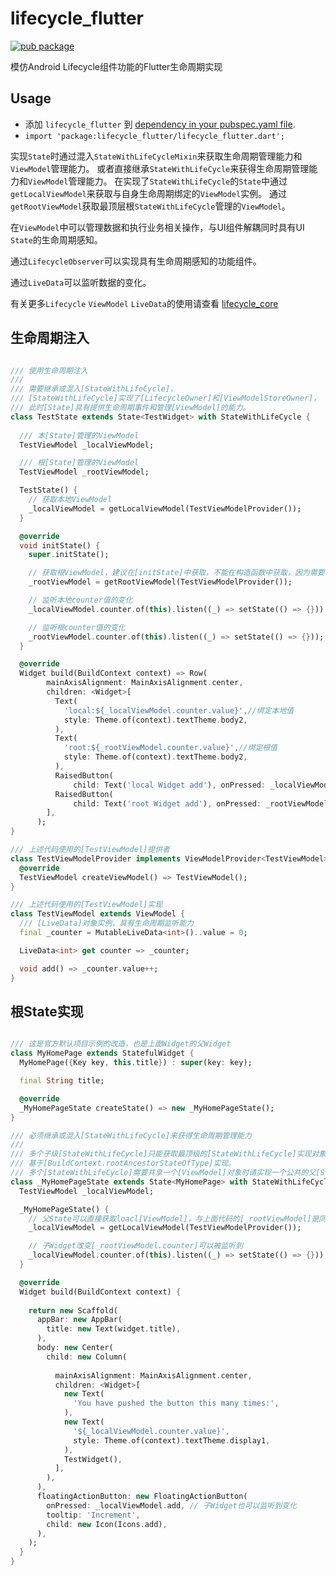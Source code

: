 # lifecycle_flutter

[![pub package](https://img.shields.io/pub/v/lifecycle_flutter.svg)](https://pub.dartlang.org/packages/lifecycle_flutter)

模仿Android Lifecycle组件功能的Flutter生命周期实现

## Usage
* 添加 `lifecycle_flutter` 到 [dependency in your pubspec.yaml file](https://flutter.io/platform-plugins/).
* `import 'package:lifecycle_flutter/lifecycle_flutter.dart';`

实现`State`时通过混入`StateWithLifeCycleMixin`来获取生命周期管理能力和`ViewModel`管理能力。
或者直接继承`StateWithLifeCycle`来获得生命周期管理能力和`ViewModel`管理能力。
在实现了`StateWithLifeCycle`的`State`中通过 `getLocalViewModel`来获取与自身生命周期绑定的`ViewModel`实例。
通过`getRootViewModel`获取最顶层根`StateWithLifeCycle`管理的`ViewModel`。

在`ViewModel`中可以管理数据和执行业务相关操作，与UI组件解耦同时具有UI `State`的生命周期感知。

通过`LifecycleObserver`可以实现具有生命周期感知的功能组件。

通过`LiveData`可以监听数据的变化。

有关更多`Lifecycle` `ViewModel` `LiveData`的使用请查看 [lifecycle_core](https://github.com/cwkProject/lifecycle/blob/master/lifecycle_core/README.md)

## 生命周期注入

``` dart

/// 使用生命周期注入
///
/// 需要继承或混入[StateWithLifeCycle]，
/// [StateWithLifeCycle]实现了[LifecycleOwner]和[ViewModelStoreOwner]，
/// 此时[State]具有提供生命周期事件和管理[ViewModel]的能力。
class TestState extends State<TestWidget> with StateWithLifeCycle {
  
  /// 本[State]管理的ViewModel
  TestViewModel _localViewModel;

  /// 根[State]管理的ViewModel
  TestViewModel _rootViewModel;

  TestState() {
    // 获取本地ViewModel
    _localViewModel = getLocalViewModel(TestViewModelProvider());
  }

  @override
  void initState() {
    super.initState();

    // 获取根ViewModel，建议在[initState]中获取，不能在构造函数中获取，因为需要使用[BuildContext]对象
    _rootViewModel = getRootViewModel(TestViewModelProvider());

    // 监听本地counter值的变化
    _localViewModel.counter.of(this).listen((_) => setState(() => {}));

    // 监听根counter值的变化
    _rootViewModel.counter.of(this).listen((_) => setState(() => {}));
  }

  @override
  Widget build(BuildContext context) => Row(
        mainAxisAlignment: MainAxisAlignment.center,
        children: <Widget>[
          Text(
            'local:${_localViewModel.counter.value}',//绑定本地值
            style: Theme.of(context).textTheme.body2,
          ),
          Text(
            'root:${_rootViewModel.counter.value}',//绑定根值
            style: Theme.of(context).textTheme.body2,
          ),
          RaisedButton(
              child: Text('local Widget add'), onPressed: _localViewModel.add),// 增加本地值
          RaisedButton(
              child: Text('root Widget add'), onPressed: _rootViewModel.add),// 增加根值
        ],
      );
}

/// 上述代码使用的[TestViewModel]提供者
class TestViewModelProvider implements ViewModelProvider<TestViewModel> {
  @override
  TestViewModel createViewModel() => TestViewModel();
}

/// 上述代码使用的[TestViewModel]实现
class TestViewModel extends ViewModel {
  /// [LiveData]对象实例，具有生命周期监听能力
  final _counter = MutableLiveData<int>()..value = 0;

  LiveData<int> get counter => _counter;

  void add() => _counter.value++;
}

```

## 根State实现

``` dart

/// 这是官方默认项目示例的改造，也是上面Widget的父Widget
class MyHomePage extends StatefulWidget {
  MyHomePage({Key key, this.title}) : super(key: key);

  final String title;

  @override
  _MyHomePageState createState() => new _MyHomePageState();
}

/// 必须继承或混入[StateWithLifeCycle]来获得生命周期管理能力
///
/// 多个子级[StateWithLifeCycle]只能获取最顶级的[StateWithLifeCycle]实现对象，
/// 基于[BuildContext.rootAncestorStateOfType]实现。
/// 多个[StateWithLifeCycle]需要共享一个[ViewModel]对象时请实现一个公共的父[StateWithLifeCycle]。
class _MyHomePageState extends State<MyHomePage> with StateWithLifeCycle {
  TestViewModel _localViewModel;

  _MyHomePageState() {
    // 父State可以直接获取loacl[ViewModel]，与上面代码的[_rootViewModel]是同一个对象
    _localViewModel = getLocalViewModel(TestViewModelProvider());

    // 子Widget改变[_rootViewModel.counter]可以被监听到
    _localViewModel.counter.of(this).listen((_) => setState(() => {}));
  }

  @override
  Widget build(BuildContext context) {
 
    return new Scaffold(
      appBar: new AppBar(
        title: new Text(widget.title),
      ),
      body: new Center(
        child: new Column(
          
          mainAxisAlignment: MainAxisAlignment.center,
          children: <Widget>[
            new Text(
              'You have pushed the button this many times:',
            ),
            new Text(
              '${_localViewModel.counter.value}', 
              style: Theme.of(context).textTheme.display1,
            ),
            TestWidget(),
          ],
        ),
      ),
      floatingActionButton: new FloatingActionButton(
        onPressed: _localViewModel.add, // 子Widget也可以监听到变化
        tooltip: 'Increment',
        child: new Icon(Icons.add),
      ),
    );
  }
}

```



